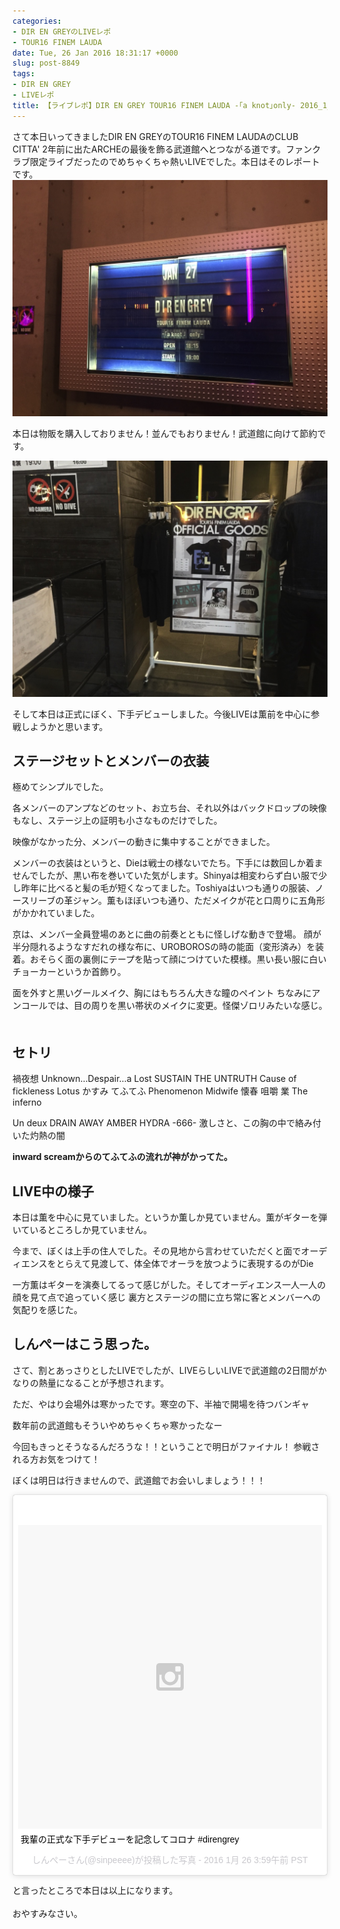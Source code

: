 ```yaml
---
categories:
- DIR EN GREYのLIVEレポ
- TOUR16 FINEM LAUDA
date: Tue, 26 Jan 2016 18:31:17 +0000
slug: post-8849
tags:
- DIR EN GREY
- LIVEレポ
title: 【ライブレポ】DIR EN GREY TOUR16 FINEM LAUDA -｢a knot｣only- 2016_1_26@CLUB CITTA’
---
```


さて本日いってきましたDIR EN GREYのTOUR16 FINEM LAUDAのCLUB CITTA'
2年前に出たARCHEの最後を飾る武道館へとつながる道です。ファンクラブ限定ライブだったのでめちゃくちゃ熱いLIVEでした。本日はそのレポートです。<!--more-->![](images/IIMG_0518.jpg)


本日は物販を購入しておりません！並んでもおりません！武道館に向けて節約です。


![](images/IIMG_0521.jpg)


そして本日は正式にぼく、下手デビューしました。今後LIVEは薫前を中心に参戦しようかと思います。


<h2>ステージセットとメンバーの衣装</h2>
極めてシンプルでした。

各メンバーのアンプなどのセット、お立ち台、それ以外はバックドロップの映像もなし、ステージ上の証明も小さなものだけでした。

映像がなかった分、メンバーの動きに集中することができました。


メンバーの衣装はというと、Dieは戦士の様ないでたち。下手には数回しか着ませんでしたが、黒い布を巻いていた気がします。Shinyaは相変わらず白い服で少し昨年に比べると髪の毛が短くなってました。Toshiyaはいつも通りの服装、ノースリーブの革ジャン。薫もほぼいつも通り、ただメイクが花と口周りに五角形がかかれていました。

京は、メンバー全員登場のあとに曲の前奏とともに怪しげな動きで登場。
顔が半分隠れるようなすだれの様な布に、UROBOROSの時の能面（変形済み）を装着。おそらく面の裏側にテープを貼って顔につけていた模様。黒い長い服に白いチョーカーというか首飾り。

面を外すと黒いグールメイク、胸にはもちろん大きな瞳のペイント
ちなみにアンコールでは、目の周りを黒い帯状のメイクに変更。怪傑ゾロリみたいな感じ。
　

<h2>セトリ</h2>

禍夜想
Unknown…Despair…a Lost
SUSTAIN THE UNTRUTH
Cause of fickleness
Lotus
かすみ
てふてふ
Phenomenon
Midwife
懐春
咀嚼
業
The inferno

Un deux
DRAIN AWAY
AMBER
HYDRA -666-
激しさと、この胸の中で絡み付いた灼熱の闇


<strong>inward screamからのてふてふの流れが神がかってた。</strong>

<h2>LIVE中の様子</h2>

本日は薫を中心に見ていました。というか薫しか見ていません。薫がギターを弾いているところしか見ていません。

今まで、ぼくは上手の住人でした。その見地から言わせていただくと面でオーディエンスをとらえて見渡して、体全体でオーラを放つように表現するのがDie

一方薫はギターを演奏してるって感じがした。そしてオーディエンス一人一人の顔を見て点で追っていく感じ
裏方とステージの間に立ち常に客とメンバーへの気配りを感じた。



<h2>しんぺーはこう思った。</h2>

さて、割とあっさりとしたLIVEでしたが、LIVEらしいLIVEで武道館の2日間がかなりの熱量になることが予想されます。

ただ、やはり会場外は寒かったです。寒空の下、半袖で開場を待つバンギャ

数年前の武道館もそういやめちゃくちゃ寒かったなー

今回もきっとそうなるんだろうな！！ということで明日がファイナル！
参戦される方お気をつけて！

ぼくは明日は行きませんので、武道館でお会いしましょう！！！


<blockquote class="instagram-media" data-instgrm-captioned data-instgrm-version="6" style=" background:#FFF; border:0; border-radius:3px; box-shadow:0 0 1px 0 rgba(0,0,0,0.5),0 1px 10px 0 rgba(0,0,0,0.15); margin: 1px; max-width:658px; padding:0; width:99.375%; width:-webkit-calc(100% - 2px); width:calc(100% - 2px);"><div style="padding:8px;"> <div style=" background:#F8F8F8; line-height:0; margin-top:40px; padding:50.0% 0; text-align:center; width:100%;"> <div style=" background:url(data:image/png;base64,iVBORw0KGgoAAAANSUhEUgAAACwAAAAsCAMAAAApWqozAAAAGFBMVEUiIiI9PT0eHh4gIB4hIBkcHBwcHBwcHBydr+JQAAAACHRSTlMABA4YHyQsM5jtaMwAAADfSURBVDjL7ZVBEgMhCAQBAf//42xcNbpAqakcM0ftUmFAAIBE81IqBJdS3lS6zs3bIpB9WED3YYXFPmHRfT8sgyrCP1x8uEUxLMzNWElFOYCV6mHWWwMzdPEKHlhLw7NWJqkHc4uIZphavDzA2JPzUDsBZziNae2S6owH8xPmX8G7zzgKEOPUoYHvGz1TBCxMkd3kwNVbU0gKHkx+iZILf77IofhrY1nYFnB/lQPb79drWOyJVa/DAvg9B/rLB4cC+Nqgdz/TvBbBnr6GBReqn/nRmDgaQEej7WhonozjF+Y2I/fZou/qAAAAAElFTkSuQmCC); display:block; height:44px; margin:0 auto -44px; position:relative; top:-22px; width:44px;"></div></div> <p style=" margin:8px 0 0 0; padding:0 4px;"> <a href="https://www.instagram.com/p/BBAF9jCSz-t/" style=" color:#000; font-family:Arial,sans-serif; font-size:14px; font-style:normal; font-weight:normal; line-height:17px; text-decoration:none; word-wrap:break-word;" target="_blank" rel="noopener noreferrer">我輩の正式な下手デビューを記念してコロナ #direngrey</a></p> <p style=" color:#c9c8cd; font-family:Arial,sans-serif; font-size:14px; line-height:17px; margin-bottom:0; margin-top:8px; overflow:hidden; padding:8px 0 7px; text-align:center; text-overflow:ellipsis; white-space:nowrap;">しんぺーさん(@sinpeeee)が投稿した写真 - <time style=" font-family:Arial,sans-serif; font-size:14px; line-height:17px;" datetime="2016-01-26T11:59:44+00:00">2016 1月 26 3:59午前 PST</time></p></div></blockquote>
<script async defer src="//platform.instagram.com/en_US/embeds.js"></script>

と言ったところで本日は以上になります。<br><br>おやすみなさい。